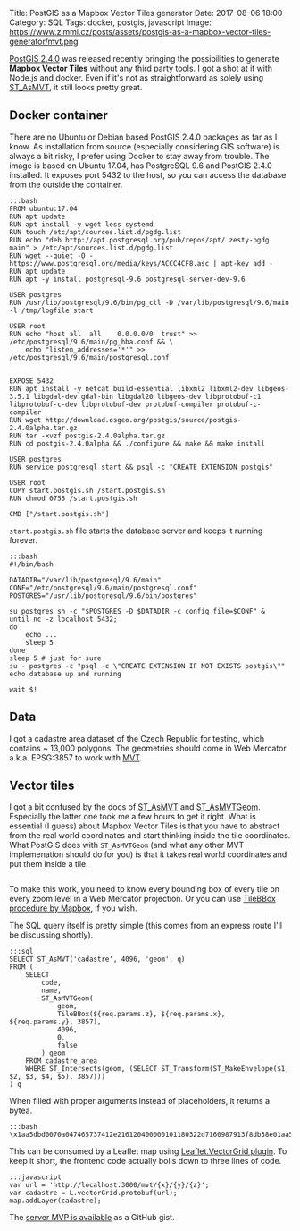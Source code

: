 Title: PostGIS as a Mapbox Vector Tiles generator
Date: 2017-08-06 18:00
Category: SQL
Tags: docker, postgis, javascript
Image: https://www.zimmi.cz/posts/assets/postgis-as-a-mapbox-vector-tiles-generator/mvt.png

[PostGIS 2.4.0](http://postgis.net/2017/08/05/postgis-2.4.0alpha/) was released recently bringing the possibilities to generate **Mapbox Vector Tiles** without any third party tools. I got a shot at it with Node.js and docker. Even if it's not as straightforward as solely using [ST_AsMVT](https://postgis.net/docs/manual-dev/ST_AsMVT.html), it still looks pretty great.

## Docker container
There are no Ubuntu or Debian based PostGIS 2.4.0 packages as far as I know. As installation from source (especially considering GIS software) is always a bit risky, I prefer using Docker to stay away from trouble. The image is based on Ubuntu 17.04, has PostgreSQL 9.6 and PostGIS 2.4.0 installed. It exposes port 5432 to the host, so you can access the database from the outside the container.

    :::bash
    FROM ubuntu:17.04
    RUN apt update
    RUN apt install -y wget less systemd
    RUN touch /etc/apt/sources.list.d/pgdg.list
    RUN echo "deb http://apt.postgresql.org/pub/repos/apt/ zesty-pgdg main" > /etc/apt/sources.list.d/pgdg.list
    RUN wget --quiet -O - https://www.postgresql.org/media/keys/ACCC4CF8.asc | apt-key add -
    RUN apt update
    RUN apt -y install postgresql-9.6 postgresql-server-dev-9.6

    USER postgres
    RUN /usr/lib/postgresql/9.6/bin/pg_ctl -D /var/lib/postgresql/9.6/main -l /tmp/logfile start

    USER root
    RUN echo "host all  all    0.0.0.0/0  trust" >> /etc/postgresql/9.6/main/pg_hba.conf && \
        echo "listen_addresses='*'" >> /etc/postgresql/9.6/main/postgresql.conf


    EXPOSE 5432
    RUN apt install -y netcat build-essential libxml2 libxml2-dev libgeos-3.5.1 libgdal-dev gdal-bin libgdal20 libgeos-dev libprotobuf-c1 libprotobuf-c-dev libprotobuf-dev protobuf-compiler protobuf-c-compiler
    RUN wget http://download.osgeo.org/postgis/source/postgis-2.4.0alpha.tar.gz
    RUN tar -xvzf postgis-2.4.0alpha.tar.gz
    RUN cd postgis-2.4.0alpha && ./configure && make && make install

    USER postgres
    RUN service postgresql start && psql -c "CREATE EXTENSION postgis"

    USER root
    COPY start.postgis.sh /start.postgis.sh
    RUN chmod 0755 /start.postgis.sh

    CMD ["/start.postgis.sh"]

`start.postgis.sh` file starts the database server and keeps it running forever.

    :::bash
    #!/bin/bash

    DATADIR="/var/lib/postgresql/9.6/main"
    CONF="/etc/postgresql/9.6/main/postgresql.conf"
    POSTGRES="/usr/lib/postgresql/9.6/bin/postgres"

    su postgres sh -c "$POSTGRES -D $DATADIR -c config_file=$CONF" &
    until nc -z localhost 5432;
    do
        echo ...
        sleep 5
    done
    sleep 5 # just for sure
    su - postgres -c "psql -c \"CREATE EXTENSION IF NOT EXISTS postgis\""
    echo database up and running

    wait $!

## Data

I got a cadastre area dataset of the Czech Republic for testing, which contains ~ 13,000 polygons. The geometries should come in Web Mercator a.k.a. EPSG:3857 to work with [MVT](https://www.mapbox.com/vector-tiles/specification/).

## Vector tiles

I got a bit confused by the docs of [ST_AsMVT](https://postgis.net/docs/manual-dev/ST_AsMVT.html) and [ST_AsMVTGeom](https://postgis.net/docs/manual-dev/ST_AsMVTGeom.html). Especially the latter one took me a few hours to get it right. What is essential (I guess) about Mapbox Vector Tiles is that you have to abstract from the real world coordinates and start thinking inside the tile coordinates. What PostGIS does with `ST_AsMVTGeom` (and what any other MVT implemenation should do for you) is that it takes real world coordinates and put them inside a tile.

<div class="text-center"><img data-echo="/posts/assets/postgis-as-a-mapbox-vector-tiles-generator/mvt.gif"/></div>

To make this work, you need to know every bounding box of every tile on every zoom level in a Web Mercator projection. Or you can use [TileBBox procedure by Mapbox](https://github.com/mapbox/postgis-vt-util/blob/master/src/TileBBox.sql), if you wish.

The SQL query itself is pretty simple (this comes from an express route I'll be discussing shortly).

    :::sql
    SELECT ST_AsMVT('cadastre', 4096, 'geom', q)
    FROM (
        SELECT
            code,
            name,
            ST_AsMVTGeom(
                geom,
                TileBBox(${req.params.z}, ${req.params.x}, ${req.params.y}, 3857),
                4096,
                0,
                false
            ) geom
        FROM cadastre_area
        WHERE ST_Intersects(geom, (SELECT ST_Transform(ST_MakeEnvelope($1, $2, $3, $4, $5), 3857)))
    ) q

When filled with proper arguments instead of placeholders, it returns a bytea.

    :::bash
    \x1aa5dbd0070a047465737412e216120400000101180322d7160987913f8db38e01aa59160e2a010412012a0624060e001410420a1a00203b0a3914190e15085912010a0f0c0f06370804080a0e0e0234090e0

This can be consumed by a Leaflet map using [Leaflet.VectorGrid plugin](https://github.com/Leaflet/Leaflet.VectorGrid). To keep it short, the frontend code actually boils down to three lines of code.

    :::javascript
    var url = 'http://localhost:3000/mvt/{x}/{y}/{z}';
    var cadastre = L.vectorGrid.protobuf(url);
    map.addLayer(cadastre);

The [server MVP is available](https://gist.github.com/zimmicz/9e78d9888ab73abc7e87553b77999bc8) as a GitHub gist.